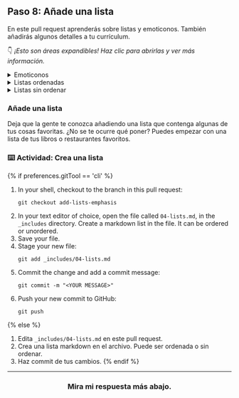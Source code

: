 ## Paso 8: Añade una lista

En este pull request aprenderás sobre listas y emoticonos. También añadirás algunos detalles a tu currículum.

:point_down: _¡Esto son áreas expandibles! Haz clic para abrirlas y ver más información._

<details>
  <summary>Emoticonos</summary>

  ### Emoticonos

  Los emoticonos son divertidos :sparkles:, y pueden ser un poco tontos :stuck_out_tongue_winking_eye:, pero también pueden ser una herramienta de comunicación importante cuando se trabaja con equipos remotos ✅. El tono no se transmite tan claramente por escrito como cuando se habla cara a cara, y los emoticonos pueden ser de ayuda al aportar el contexto y las emociones. :heart:

  El uso más apropiado de los emoticonos es como añadidos extra, no como sustitutos del texto. Con las imágenes, el texto descriptivo las hace más comprensibles para lectores en pantalla, pero los lectores en pantalla no garantizan la transmisión de la intención tras los emoticonos. Asegúrate de que el sentido de lo que quieres decir está claro en el texto, de forma que los emoticonos ayuden a entenderlo mejor en lugar de generar más confusión.

  Aquí tienes algunos ejemplos de emoticonos populares en markdown.

  | Qué ves    | Qué escribes |
  | ---------- | ------------ |
  | :heart:    | `:heart:`    |
  | :+1:       | `:+1:`       |
  | :smile:    | `:smile:`    |
  | :sparkles: | `:sparkles:` |
  | :tada:     | `:tada:`     |

  Para más información sobre los emoticonos disponibles, [consulta esta práctica chuleta](https://gist.github.com/rxaviers/7360908). En la maýoría de los campos de texto en GitHub puedes teclear `:` y empezar a escribir el nombre de un emoticono. Una búsqueda aproximada te mostrará los cinco resultados más parecidos y te permitirá seleccionar uno.

  ![imagen de una búsqueda aproximada de emoticonos en GitHub](https://user-images.githubusercontent.com/9906718/34602228-47cab148-f1ff-11e7-91f1-56d0fed702f0.png)
  <hr>
</details>


<details>
  <summary>Listas ordenadas</summary>

  ### Listas ordenadas

  Las listas ordenadas tienen números. Puedes anidar listas ordenadas dentro de un elemento de lista con sangrías (añadiendo dos espacios al principio de la línea). Puedes leer más acerca de [formato y sintaxis](https://help.github.com/articles/basic-writing-and-formatting-syntax/) en la _Ayuda de GitHub_.

  ```
  1. Item 1
  2. Item 2
  3. Item 3
     1. Item 3a
     2. Item 3b
  ```

  1. Item 1
  2. Item 2
  3. Item 3
     1. Item 3a
     2. Item 3b

 <hr>
</details>

<details>
 <summary>Listas sin ordenar</summary>

  ### Listas sin ordenar

  Para crear una lista sin ordenar, utiliza los caracteres `-` o `*`. Como con las listas ordenadas, puedes anidar una lista dentro  de otra añadiendo dos espacios al principio de la línea.

  ```
  * Item 1
  * Item 2
    * Item 2a
    * Item 2b
  ```

  * Item 1
  * Item 2
    * Item 2a
    * Item 2b

  <hr>
</details>

### Añade una lista

Deja que la gente te conozca añadiendo una lista que contenga algunas de tus cosas favoritas. ¿No se te ocurre qué poner? Puedes empezar con una lista de tus libros o restaurantes favoritos.


### :keyboard: Actividad: Crea una lista

{% if preferences.gitTool == 'cli' %}
1. In your shell, checkout to the branch in this pull request:
      ```shell
      git checkout add-lists-emphasis
      ```
1. In your text editor of choice, open the file called `04-lists.md`, in the `_includes` directory. Create a markdown list in the file. It can be ordered or unordered.
1. Save your file.
1. Stage your new file:
      ```shell
      git add _includes/04-lists.md
      ```
1. Commit the change and add a commit message:
      ```shell
      git commit -m "<YOUR MESSAGE>"
      ```
1. Push your new commit to GitHub:
      ```shell
      git push
      ```
{% else %}
1. Edita `_includes/04-lists.md` en este pull request.
1. Crea una lista markdown en el archivo. Puede ser ordenada o sin ordenar.
1. Haz commit de tus cambios.
{% endif %}

<hr>
<h3 align="center">Mira mi respuesta más abajo.</h3>
